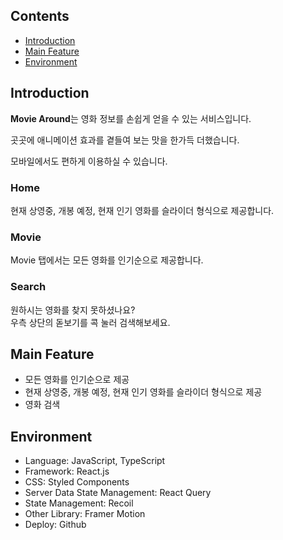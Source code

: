 ## Contents
- [Introduction](#introduction)
- [Main Feature](#main-feature)
- [Environment](#environment)

## Introduction

**Movie Around**는 영화 정보를 손쉽게 얻을 수 있는 서비스입니다.

곳곳에 애니메이션 효과를 곁들여 보는 맛을 한가득 더했습니다.

모바일에서도 편하게 이용하실 수 있습니다.

### Home

현재 상영중, 개봉 예정, 현재 인기 영화를 슬라이더 형식으로 제공합니다.

### Movie

Movie 탭에서는 모든 영화를 인기순으로 제공합니다.

### Search

원하시는 영화를 찾지 못하셨나요?
<br>
우측 상단의 돋보기를 콕 눌러 검색해보세요.

## Main Feature

- 모든 영화를 인기순으로 제공
- 현재 상영중, 개봉 예정, 현재 인기 영화를 슬라이더 형식으로 제공
- 영화 검색

## Environment
- Language: JavaScript, TypeScript
- Framework: React.js
- CSS: Styled Components
- Server Data State Management: React Query
- State Management: Recoil
- Other Library: Framer Motion
- Deploy: Github
